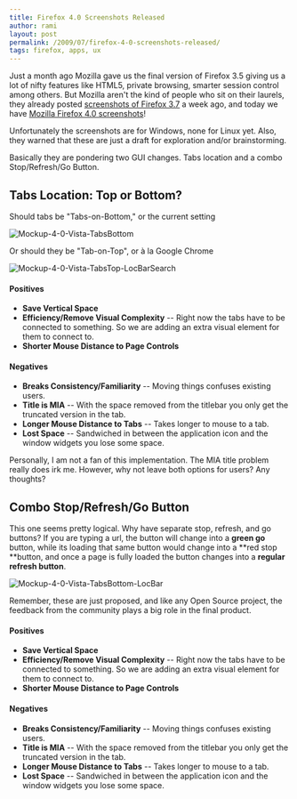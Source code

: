 ```yaml
---
title: Firefox 4.0 Screenshots Released
author: rami
layout: post
permalink: /2009/07/firefox-4-0-screenshots-released/
tags: firefox, apps, ux
---
```


Just a month ago Mozilla gave us the final version of Firefox 3.5 giving us a lot of nifty features like HTML5, private browsing, smarter session control among others. But Mozilla aren't the kind of people who sit on their laurels, they already posted [screenshots of Firefox 3.7](https://wiki.mozilla.org/Firefox/3.7_Windows_Theme_Mockups) a week ago, and today we have [Mozilla Firefox 4.0 screenshots](https://wiki.mozilla.org/Firefox/4.0_Windows_Theme_Mockups)!

Unfortunately the screenshots are for Windows, none for Linux yet. Also, they warned that these are just a draft for exploration and/or brainstorming.

Basically they are pondering two GUI changes. Tabs location and a combo Stop/Refresh/Go Button.

## Tabs Location: Top or Bottom?

Should tabs be "Tabs-on-Bottom," or the current setting

![Mockup-4-0-Vista-TabsBottom]({filename}/images/Mockup-4-0-Vista-TabsBottom.png)

Or should they be "Tab-on-Top", or à la Google Chrome

![Mockup-4-0-Vista-TabsTop-LocBarSearch]({filename}/images/Mockup-4-0-Vista-TabsTop-LocBarSearch.png)

#### Positives

* **Save Vertical Space**
* **Efficiency/Remove Visual Complexity** -- Right now the tabs have to be connected to something. So we are adding an extra visual element for them to connect to.
* **Shorter Mouse Distance to Page Controls**

#### Negatives

* **Breaks Consistency/Familiarity** -- Moving things confuses existing users.
* **Title is MIA** -- With the space removed from the titlebar you only get the truncated version in the tab.
* **Longer Mouse Distance to Tabs** -- Takes longer to mouse to a tab.
* **Lost Space** -- Sandwiched in between the application icon and the window widgets you lose some space.

Personally, I am not a fan of this implementation. The MIA title problem really does irk me. However, why not leave both options for users? Any thoughts?

## Combo Stop/Refresh/Go Button

This one seems pretty logical. Why have separate stop, refresh, and go buttons? If you are typing a url, the button will change into a **green go** button, while its loading that same button would change into a **red stop **button, and once a page is fully loaded the button changes into a **regular refresh button**.

![Mockup-4-0-Vista-TabsBottom-LocBar]({filename}/images/Mockup-4-0-Vista-TabsBottom-LocBar-750x1024.png)

Remember, these are just proposed, and like any Open Source project, the feedback from the community plays a big role in the final product.

#### Positives

* **Save Vertical Space**
* **Efficiency/Remove Visual Complexity** -- Right now the tabs have to be connected to something. So we are adding an extra visual element for them to connect to.
* **Shorter Mouse Distance to Page Controls**

#### Negatives

* **Breaks Consistency/Familiarity** -- Moving things confuses existing users.
* **Title is MIA** -- With the space removed from the titlebar you only get the truncated version in the tab.
* **Longer Mouse Distance to Tabs** -- Takes longer to mouse to a tab.
* **Lost Space** -- Sandwiched in between the application icon and the window widgets you lose some space.
